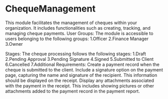 # ChequeManagement
This module facilitates the management of cheques within your organization. It includes functionalities such as creating, tracking, and managing cheque payments.
User Groups:
The module is accessible to users belonging to the following groups:
1.Officer
2.Finance Manager
3.Owner

Stages:
The cheque processing follows the following stages:
1.Draft
2.Pending Approval
3.Pending Signature
4.Signed
5.Submitted to Client
6.Cancelled
7.Additional Requirements:
Create a payment record when the cheque is submitted to the client.
Include a signature option on the payment page, capturing the name and signature of the recipient. This information should be displayed on the receipt.
Display any attachments associated with the payment in the receipt. This includes showing pictures or other attachments added to the payment record in the payment report.
